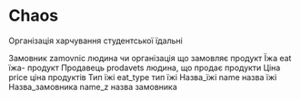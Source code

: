 # Chaos
Організація харчування студентської їдальні

Замовник         zamovnic   людина чи організація що замовляє продукт
Їжа              eat        їжа- продукт
Продавець        prodavets  людина, що продає продукти
Ціна             price      ціна продуктів
Тип їжі          eat_type   тип їжі 
Назва_їжі        name       назва їжі 
Назва_замовника  name_z     назва замовника 
